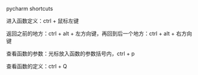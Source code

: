 pycharm shortcuts

进入函数定义：ctrl + 鼠标左键

返回之前的地方：ctrl + alt + 左方向键，再回到后一个地方：ctrl + alt + 右方向键

查看函数的参数：光标放入函数的参数括号内，ctrl + p

查看函数的定义：ctrl + Q



